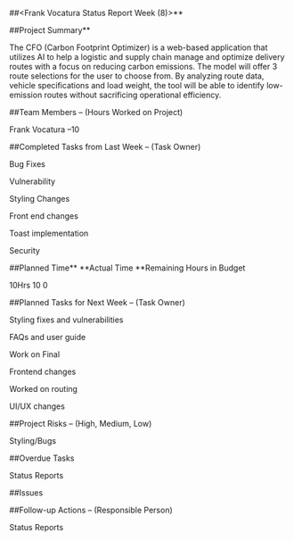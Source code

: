 ##<Frank Vocatura Status Report Week (8)&gt;**

##Project Summary**

The CFO (Carbon Footprint Optimizer) is a web-based application that utilizes AI to help a logistic and supply chain manage and optimize delivery routes with a focus on reducing carbon emissions. The model will offer 3 route selections for the user to choose from. By analyzing route data, vehicle specifications and load weight, the tool will be able to identify low-emission routes without sacrificing operational efficiency.

##Team Members – (Hours Worked on Project)

Frank Vocatura –10

##Completed Tasks from Last Week – (Task Owner)

Bug Fixes

Vulnerability

Styling Changes

Front end changes

Toast implementation

Security

##Planned Time** **Actual Time **Remaining Hours in Budget

10Hrs 10 0

##Planned Tasks for Next Week – (Task Owner)

Styling fixes and vulnerabilities

FAQs and user guide

Work on Final

Frontend changes

Worked on routing

UI/UX changes

##Project Risks – (High, Medium, Low)

Styling/Bugs

##Overdue Tasks

Status Reports

##Issues

##Follow-up Actions – (Responsible Person)

Status Reports